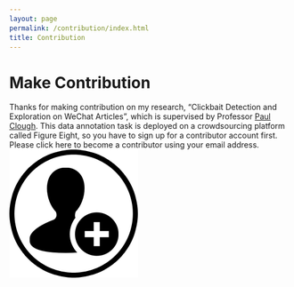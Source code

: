 ```yaml
---
layout: page
permalink: /contribution/index.html
title: Contribution
---
```


# Make Contribution

Thanks for making contribution on my research, “Clickbait Detection and Exploration on WeChat Articles”, which is supervised by Professor [Paul Clough]. This data annotation task is deployed on a crowdsourcing platform called Figure Eight, so you have to sign up for a contributor account first. Please click here to become a contributor using your email address. <img src="/images/signupIcon.png">






[Paul Clough]: https://www.sheffield.ac.uk/is/staff/clough


